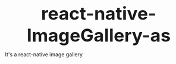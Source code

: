 <p align="center">
  <b style={font-size:30px;}><font size="+30">react-native-ImageGallery-as</font></b><br>
</p>
It's a react-native image gallery

